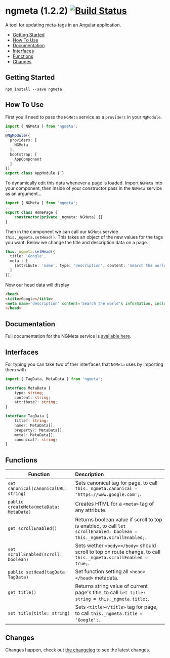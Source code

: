 # ngmeta (1.2.2) [![Build Status](https://travis-ci.org/MichaelSolati/ngmeta.svg?branch=master)](https://travis-ci.org/MichaelSolati/ngmeta)
A tool for updating meta-tags in an Angular application.

* [Getting Started](#getting-started)
* [How To Use](#how-to-use)
* [Documentation](#documentation)
* [Interfaces](#interfaces)
* [Functions](#functions)
* [Changes](#changes)

## Getting Started
```
npm install --save ngmeta
```

## How To Use
First you'll need to pass the `NGMeta` service as a `providers` in your `NgModule`.
```typescript
import { NGMeta } from 'ngmeta';
...
@NgModule({
  providers: [
    NGMeta
  ],
  bootstrap: [
    AppComponent
  ]
})
export class AppModule { }
```
To dynamically edit this data whenever a page is loaded. Import `NGMeta` into your component, then inside of your constructor pass in the `NGMeta` service as an argument...
```typescript
import { NGMeta } from 'ngmeta';
...
export class HomePage {
    constructor(private _ngmeta: NGMeta) {}
}
```
 Then in the component we can call our `NGMeta` service `this._ngmeta.setHead()`. This takes an object of the new values for the tags you want. Below we change the title and description data on a page.
```typescript
this._ngmeta.setHead({
  title: 'Google',
  meta : [
    {attribute: 'name', type: 'description', content: 'Search the world\'s information, including webpages, images, videos and more. Google has many special features to help you find exactly what you\'re looking for.'}
  ]
});
```
Now our head data will display
```html
<head>
<title>Google</title>
<meta name='description' content='Search the world's information, including webpages, images, videos and more. Google has many special features to help you find exactly what you're looking for.'>
</head>
```

## Documentation
Full documentation for the NGMeta service is [available here](https://ngmeta.michaelsolati.com).

## Interfaces
For typing you can take two of ther interfaces that `NGMeta` uses by importing them with 
```typescript
import { TagData, MetaData } from 'ngmeta';
```

```typescript
interface MetaData {
    type: string;
    content: string;
    attribute?: string;
}
```
```typescript
interface TagData {
    title?: string;
    name?: MetaData[];
    property?: MetaData[];
    meta?: MetaData[];
    canonical?: string;
}
```

## Functions

Function | Description
-------------- |:---------------------------------
`set canonical(canonicalURL: string)` | Sets canonical tag for page, to call `this._ngmeta.canonical = 'https://www.google.com';`.
`public createMeta(metaData: MetaData)` | Creates HTML for a `<meta>` tag of any attribute.
`get scrollEnabled()` | Returns boolean value if scroll to top is enabled, to call `let scrollEnabled: boolean = this._ngmeta.scrollEnabled;`.
`set scrollEnabled(scroll: boolean)` | Sets wether `<body></body>` should scroll to top on route change, to call `this._ngmeta.scrollEnabled = true;`.
`public setHead(tagData: TagData)` | Set function setting all `<head></head>` metadata.
`get title()` | Returns string value of current page's title, to call `let title: string = this._ngmeta.title;`.
`set title(title: string)` | Sets `<title></title>` tag for page, to call `this._ngmeta.title = 'Google';`.

## Changes
Changes happen, check out [the changelog](https://github.com/MichaelSolati/ngmeta/blob/master/CHANGELOG.md) to see the latest changes.